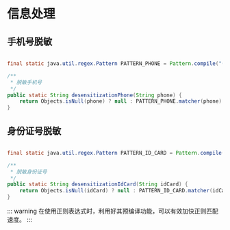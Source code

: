 # 信息处理

## 手机号脱敏

```java

final static java.util.regex.Pattern PATTERN_PHONE = Pattern.compile("(\\d{3})\\d{4}(\\d{4})");

/**
 * 脱敏手机号
 */
public static String desensitizationPhone(String phone) {
    return Objects.isNull(phone) ? null : PATTERN_PHONE.matcher(phone).replaceAll("$1****$2");
}

```

## 身份证号脱敏
```java

final static java.util.regex.Pattern PATTERN_ID_CARD = Pattern.compile("(\\d{4})\\d{10}(\\w{4})");

/**
 * 脱敏身份证号
 */
public static String desensitizationIdCard(String idCard) {
    return Objects.isNull(idCard) ? null : PATTERN_ID_CARD.matcher(idCard).replaceAll("$1****$2");
}

```

::: warning
在使用正则表达式时，利用好其预编译功能，可以有效加快正则匹配速度。 
:::


